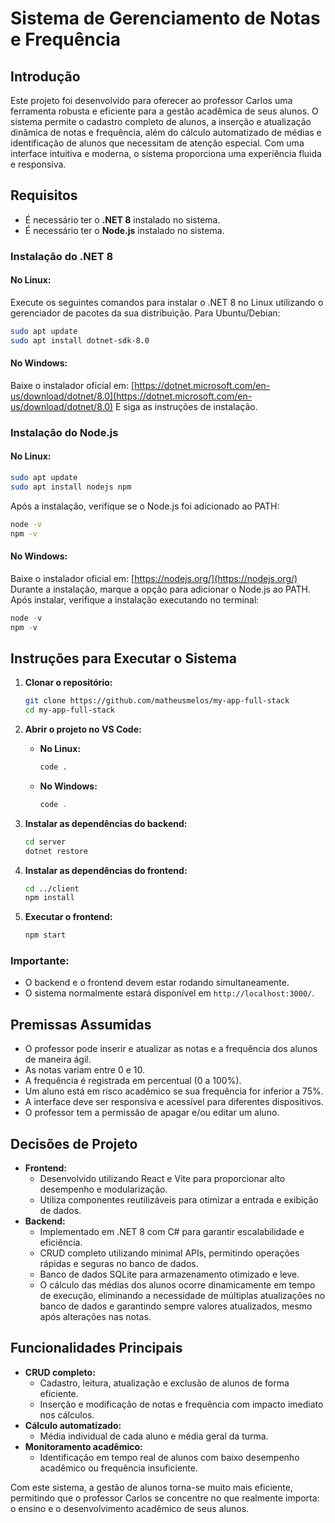 # Sistema de Gerenciamento de Notas e Frequência

## Introdução
Este projeto foi desenvolvido para oferecer ao professor Carlos uma ferramenta robusta e eficiente para a gestão acadêmica de seus alunos. O sistema permite o cadastro completo de alunos, a inserção e atualização dinâmica de notas e frequência, além do cálculo automatizado de médias e identificação de alunos que necessitam de atenção especial. Com uma interface intuitiva e moderna, o sistema proporciona uma experiência fluida e responsiva.

## Requisitos
- É necessário ter o **.NET 8** instalado no sistema.
- É necessário ter o **Node.js** instalado no sistema.

### Instalação do .NET 8

#### No Linux:
Execute os seguintes comandos para instalar o .NET 8 no Linux utilizando o gerenciador de pacotes da sua distribuição. Para Ubuntu/Debian:

```bash
sudo apt update
sudo apt install dotnet-sdk-8.0
```

#### No Windows:
Baixe o instalador oficial em: [https://dotnet.microsoft.com/en-us/download/dotnet/8.0](https://dotnet.microsoft.com/en-us/download/dotnet/8.0)
E siga as instruções de instalação.

### Instalação do Node.js

#### No Linux:
```bash
sudo apt update
sudo apt install nodejs npm
```
Após a instalação, verifique se o Node.js foi adicionado ao PATH:
```bash
node -v
npm -v
```

#### No Windows:
Baixe o instalador oficial em: [https://nodejs.org/](https://nodejs.org/)
Durante a instalação, marque a opção para adicionar o Node.js ao PATH.
Após instalar, verifique a instalação executando no terminal:
```powershell
node -v
npm -v
```

## Instruções para Executar o Sistema
1. **Clonar o repositório:**
   ```bash
   git clone https://github.com/matheusmelos/my-app-full-stack
   cd my-app-full-stack
   ```
2. **Abrir o projeto no VS Code:**
   - **No Linux:**
     ```bash
     code .
     ```
   - **No Windows:**
     ```powershell
     code .
     ```

3. **Instalar as dependências do backend:**
   ```bash
   cd server
   dotnet restore
   ```
4. **Instalar as dependências do frontend:**
   ```bash
   cd ../client
   npm install
   ```
5. **Executar o frontend:**
   ```bash
   npm start
   ```

### Importante:
- O backend e o frontend devem estar rodando simultaneamente.
- O sistema normalmente estará disponível em `http://localhost:3000/`.

## Premissas Assumidas
- O professor pode inserir e atualizar as notas e a frequência dos alunos de maneira ágil.
- As notas variam entre 0 e 10.
- A frequência é registrada em percentual (0 a 100%).
- Um aluno está em risco acadêmico se sua frequência for inferior a 75%.
- A interface deve ser responsiva e acessível para diferentes dispositivos.
- O professor tem a permissão de apagar e/ou editar um aluno.

## Decisões de Projeto
- **Frontend:**
  - Desenvolvido utilizando React e Vite para proporcionar alto desempenho e modularização.
  - Utiliza componentes reutilizáveis para otimizar a entrada e exibição de dados.
- **Backend:**
  - Implementado em .NET 8 com C# para garantir escalabilidade e eficiência.
  - CRUD completo utilizando minimal APIs, permitindo operações rápidas e seguras no banco de dados.
  - Banco de dados SQLite para armazenamento otimizado e leve.
  - O cálculo das médias dos alunos ocorre dinamicamente em tempo de execução, eliminando a necessidade de múltiplas atualizações no banco de dados e garantindo sempre valores atualizados, mesmo após alterações nas notas.

## Funcionalidades Principais
- **CRUD completo:**
  - Cadastro, leitura, atualização e exclusão de alunos de forma eficiente.
  - Inserção e modificação de notas e frequência com impacto imediato nos cálculos.
- **Cálculo automatizado:**
  - Média individual de cada aluno e média geral da turma.
- **Monitoramento acadêmico:**
  - Identificação em tempo real de alunos com baixo desempenho acadêmico ou frequência insuficiente.


Com este sistema, a gestão de alunos torna-se muito mais eficiente, permitindo que o professor Carlos se concentre no que realmente importa: o ensino e o desenvolvimento acadêmico de seus alunos.

